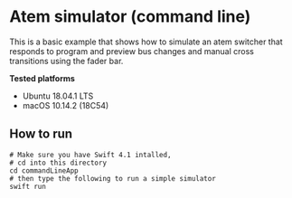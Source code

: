 # Atem simulator (command line)

This is a basic example that shows how to simulate an atem switcher that responds to program and preview bus changes and manual cross transitions using the fader bar.

**Tested platforms**

- Ubuntu 18.04.1 LTS
- macOS 10.14.2 (18C54)

## How to run

```shell
# Make sure you have Swift 4.1 intalled,
# cd into this directory
cd commandLineApp
# then type the following to run a simple simulator
swift run
```

